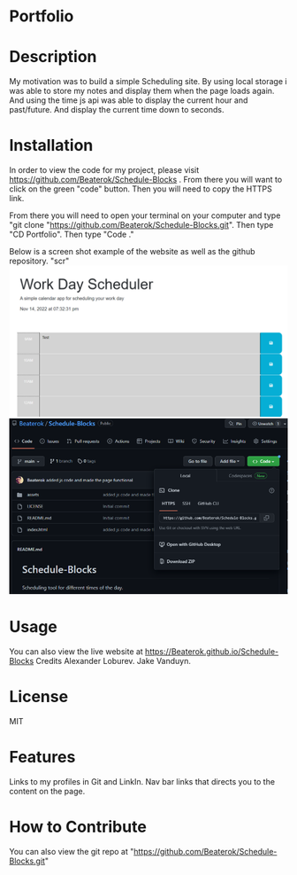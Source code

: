 # Portfolio
# Description
My motivation was to build a simple Scheduling site. By using local storage i was able to store my notes and display them when the page loads again. And using the time js api was able to display the current hour and past/future. And display the current time down to seconds.
# Installation
In order to view the code for my project, please visit https://github.com/Beaterok/Schedule-Blocks . From there you will want to click on the green "code" button. Then you will need to copy the HTTPS link.

From there you will need to open your terminal on your computer and type "git clone "https://github.com/Beaterok/Schedule-Blocks.git". Then type "CD Portfolio". Then type "Code ."

Below is a screen shot example of the website as well as the github repository.
"scr"
![Alt text](/assets/photos/PageSrns.png "The Website")
![Alt text](/assets/photos/GitScrns.png "The Git HT")

# Usage
You can also view the live website at https://Beaterok.github.io/Schedule-Blocks 
Credits
Alexander Loburev. Jake Vanduyn.

# License
MIT

# Features
Links to my profiles in Git and LinkIn. Nav bar links that directs you to the content on the page.

# How to Contribute
You can also view the git repo at "https://github.com/Beaterok/Schedule-Blocks.git"